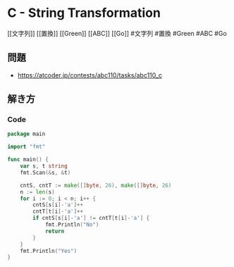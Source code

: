 # C - String Transformation
[[文字列]] [[置換]] [[Green]] [[ABC]] [[Go]]
#文字列 #置換 #Green #ABC #Go 

## 問題
- https://atcoder.jp/contests/abc110/tasks/abc110_c

## 解き方
### Code
```go
package main

import "fmt"

func main() {
	var s, t string
	fmt.Scan(&s, &t)

	cntS, cntT := make([]byte, 26), make([]byte, 26)
	n := len(s)
	for i := 0; i < n; i++ {
		cntS[s[i]-'a']++
		cntT[t[i]-'a']++
		if cntS[s[i]-'a'] != cntT[t[i]-'a'] {
			fmt.Println("No")
			return
		}
	}
	fmt.Println("Yes")
}
```